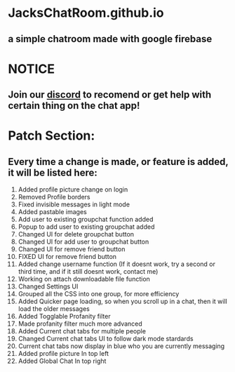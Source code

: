 # JacksChatRoom.github.io
## a simple chatroom made with google firebase

# NOTICE
## Join our [discord](https://discord.gg/FGkGHCPS) to recomend or get help with certain thing on the chat app! 

# Patch Section:
## Every time a change is made, or feature is added, it will be listed here:

1. Added profile picture change on login
2. Removed Profile borders
3. Fixed invisible messages in light mode
4. Added pastable images
5. Add user to existing groupchat function added
6. Popup to add user to existing groupchat added
7. Changed UI for delete groupchat button
8. Changed UI for add user to groupchat button
9. Changed UI for remove friend button
10. FIXED UI for remove friend button
11. Added change username function (If it doesnt work, try a second or third time, and if it still doesnt work, contact me)
12. Working on attach downloadable file function
13. Changed Settings UI
14. Grouped all the CSS into one group, for more efficiency
15. Added Quicker page loading, so when you scroll up in a chat, then it will load the older messages
16. Added Togglable Profanity filter
17. Made profanity filter much more advanced
18. Added Current chat tabs for multiple people
19. Changed Current chat tabs UI to follow dark mode stardards
20. Current chat tabs now display in blue who you are currently messaging
21. Added profile picture In top left
22. Added Global Chat In top right
